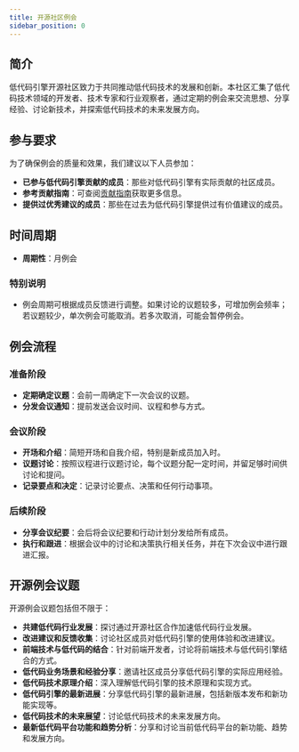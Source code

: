 ```yaml
---
title: 开源社区例会
sidebar_position: 0
---
```


## **简介**

低代码引擎开源社区致力于共同推动低代码技术的发展和创新。本社区汇集了低代码技术领域的开发者、技术专家和行业观察者，通过定期的例会来交流思想、分享经验、讨论新技术，并探索低代码技术的未来发展方向。

## 参与要求

为了确保例会的质量和效果，我们建议以下人员参加：

- **已参与低代码引擎贡献的成员**：那些对低代码引擎有实际贡献的社区成员。
- **参考贡献指南**：可查阅[贡献指南](https://lowcode-engine.cn/site/docs/participate/)获取更多信息。
- **提供过优秀建议的成员**：那些在过去为低代码引擎提供过有价值建议的成员。

## **时间周期**

- **周期性**：月例会

### **特别说明**

- 例会周期可根据成员反馈进行调整。如果讨论的议题较多，可增加例会频率；若议题较少，单次例会可能取消。若多次取消，可能会暂停例会。

## **例会流程**

### **准备阶段**

- **定期确定议题**：会前一周确定下一次会议的议题。
- **分发会议通知**：提前发送会议时间、议程和参与方式。

### **会议阶段**

- **开场和介绍**：简短开场和自我介绍，特别是新成员加入时。
- **议题讨论**：按照议程进行议题讨论，每个议题分配一定时间，并留足够时间供讨论和提问。
- **记录要点和决定**：记录讨论要点、决策和任何行动事项。

### **后续阶段**

- **分享会议纪要**：会后将会议纪要和行动计划分发给所有成员。
- **执行和跟进**：根据会议中的讨论和决策执行相关任务，并在下次会议中进行跟进汇报。

## **开源例会议题**

开源例会议题包括但不限于：

- **共建低代码行业发展**：探讨通过开源社区合作加速低代码行业发展。
- **改进建议和反馈收集**：讨论社区成员对低代码引擎的使用体验和改进建议。
- **前端技术与低代码的结合**：针对前端开发者，讨论将前端技术与低代码引擎结合的方式。
- **低代码业务场景和经验分享**：邀请社区成员分享低代码引擎的实际应用经验。
- **低代码技术原理介绍**：深入理解低代码引擎的技术原理和实现方式。
- **低代码引擎的最新进展**：分享低代码引擎的最新进展，包括新版本发布和新功能实现等。
- **低代码技术的未来展望**：讨论低代码技术的未来发展方向。
- **最新低代码平台功能和趋势分析**：分享和讨论当前低代码平台的新功能、趋势和发展方向。